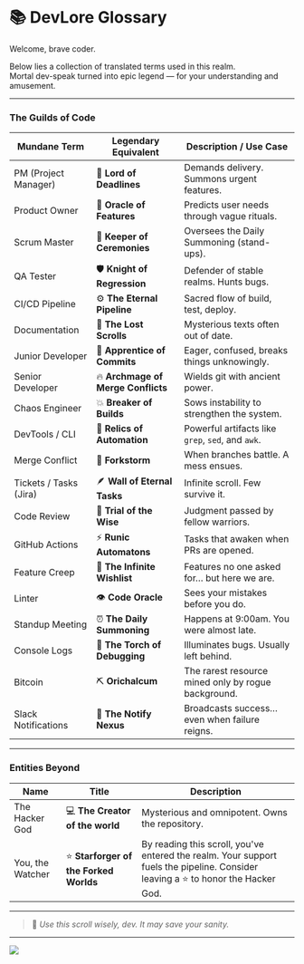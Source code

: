 # 📚 DevLore Glossary

Welcome, brave coder.

Below lies a collection of translated terms used in this realm.  
Mortal dev-speak turned into epic legend — for your understanding and amusement.

---

### The Guilds of Code

| Mundane Term              | Legendary Equivalent               | Description / Use Case                             |
|---------------------------|------------------------------------|----------------------------------------------------|
| PM (Project Manager)      | 🧿 **Lord of Deadlines**           | Demands delivery. Summons urgent features.         |
| Product Owner             | 🔮 **Oracle of Features**          | Predicts user needs through vague rituals.         |
| Scrum Master              | 📜 **Keeper of Ceremonies**        | Oversees the Daily Summoning (stand-ups).          |
| QA Tester                 | 🛡️ **Knight of Regression**        | Defender of stable realms. Hunts bugs.             |
| CI/CD Pipeline            | ⚙️ **The Eternal Pipeline**        | Sacred flow of build, test, deploy.                |
| Documentation             | 📖 **The Lost Scrolls**            | Mysterious texts often out of date.                |
| Junior Developer          | 🐣 **Apprentice of Commits**       | Eager, confused, breaks things unknowingly.        |
| Senior Developer          | 🔥 **Archmage of Merge Conflicts** | Wields git with ancient power.                     |
| Chaos Engineer            | 💥 **Breaker of Builds**           | Sows instability to strengthen the system.         |
| DevTools / CLI            | 🧰 **Relics of Automation**        | Powerful artifacts like `grep`, `sed`, and `awk`.  |
| Merge Conflict            | 🧨 **Forkstorm**                   | When branches battle. A mess ensues.               |
| Tickets / Tasks (Jira)    | 🪶 **Wall of Eternal Tasks**       | Infinite scroll. Few survive it.                   |
| Code Review               | 🧠 **Trial of the Wise**           | Judgment passed by fellow warriors.                |
| GitHub Actions            | ⚡ **Runic Automatons**             | Tasks that awaken when PRs are opened.             |
| Feature Creep             | 🧞 **The Infinite Wishlist**       | Features no one asked for… but here we are.        |
| Linter                    | 👁️ **Code Oracle**                 | Sees your mistakes before you do.                  |
| Standup Meeting           | ⏰ **The Daily Summoning**         | Happens at 9:00am. You were almost late.           |
| Console Logs              | 🔦 **The Torch of Debugging**      | Illuminates bugs. Usually left behind.             |
| Bitcoin                   | ⛏️ **Orichalcum**                  | The rarest resource mined only by rogue background.|
| Slack Notifications       | 📡 **The Notify Nexus**            | Broadcasts success… even when failure reigns.      |

---

### Entities Beyond

| Name                      | Title                                 | Description                                        |
|---------------------------|---------------------------------------|----------------------------------------------------|
| The Hacker God            | 💻 **The Creator of the world**        | Mysterious and omnipotent. Owns the repository.     |
| You, the Watcher          | ⭐️ **Starforger of the Forked Worlds** | By reading this scroll, you've entered the realm. Your support fuels the pipeline. Consider leaving a ⭐ to honor the Hacker God. |


---

> 🧙 *Use this scroll wisely, dev. It may save your sanity.*

---

<a href="./choose-character.md">
  <img src="https://img.shields.io/badge/Return%20to%20the%20Gate%20of%20Destiny%20(Choose%20your%20class)-2ecc71?style=for-the-badge"/>
</a>
